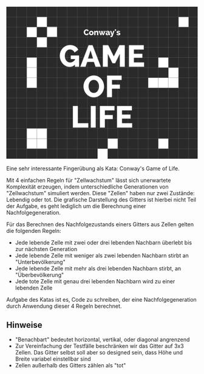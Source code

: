 ![Gospers_glider_gun.gif](gameoflife.png)

Eine sehr interessante Fingerübung als Kata: Conway's Game of Life.

Mit 4 einfachen Regeln für "Zellwachstum" lässt sich unerwartete Komplexität erzeugen,
indem unterschiedliche Generationen von "Zellwachstum" simuliert werden. Diese "Zellen"
haben nur zwei Zustände: Lebendig oder tot. Die grafische Darstellung des Gitters ist
hierbei nicht Teil der Aufgabe, es geht lediglich um die Berechnung einer Nachfolgegeneration.

Für das Berechnen des Nachfolgezustands einers Gitters aus Zellen gelten die folgenden Regeln:
* Jede lebende Zelle mit zwei oder drei lebenden Nachbarn überlebt bis zur nächsten Generation
* Jede lebende Zelle mit weniger als zwei lebenden Nachbarn stirbt an "Unterbevölkerung"
* Jede lebende Zelle mit mehr als drei lebenden Nachbarn stirbt, an "Überbevölkerung"
* Jede tote Zelle mit genau drei lebenden Nachbarn wird zu einer lebenden Zelle

Aufgabe des Katas ist es, Code zu schreiben, der eine Nachfolgegeneration durch Anwendung dieser 4 Regeln berechnet.

## Hinweise
* "Benachbart" bedeutet horizontal, vertikal, oder diagonal angrenzend
* Zur Vereinfachung der Testfälle beschränken wir das Gitter auf 3x3 Zellen. Das Gitter selbst soll aber so designed sein, dass Höhe und Breite variabel einstellbar sind
* Zellen außerhalb des Gitters zählen als "tot" 
